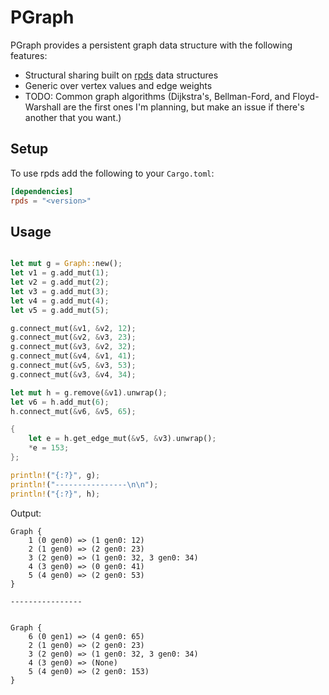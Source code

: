 # PGraph

PGraph provides a persistent graph data structure with the following features:
* Structural sharing built on [rpds](https://crates.io/crates/rpds) data structures
* Generic over vertex values and edge weights
* TODO: Common graph algorithms (Dijkstra's, Bellman-Ford, and Floyd-Warshall are the first ones I'm planning, but make an issue if there's another that you want.)

## Setup

To use rpds add the following to your `Cargo.toml`:

```toml
[dependencies]
rpds = "<version>"
```

## Usage

```rust

let mut g = Graph::new();
let v1 = g.add_mut(1);
let v2 = g.add_mut(2);
let v3 = g.add_mut(3);
let v4 = g.add_mut(4);
let v5 = g.add_mut(5);

g.connect_mut(&v1, &v2, 12);
g.connect_mut(&v2, &v3, 23);
g.connect_mut(&v3, &v2, 32);
g.connect_mut(&v4, &v1, 41);
g.connect_mut(&v5, &v3, 53);
g.connect_mut(&v3, &v4, 34);    

let mut h = g.remove(&v1).unwrap();
let v6 = h.add_mut(6);
h.connect_mut(&v6, &v5, 65);

{
    let e = h.get_edge_mut(&v5, &v3).unwrap();
    *e = 153;
};

println!("{:?}", g);
println!("----------------\n\n");
println!("{:?}", h);
```

Output:
```
Graph {
	1 (0 gen0) => (1 gen0: 12)
	2 (1 gen0) => (2 gen0: 23)
	3 (2 gen0) => (1 gen0: 32, 3 gen0: 34)
	4 (3 gen0) => (0 gen0: 41)
	5 (4 gen0) => (2 gen0: 53)
}

----------------


Graph {
	6 (0 gen1) => (4 gen0: 65)
	2 (1 gen0) => (2 gen0: 23)
	3 (2 gen0) => (1 gen0: 32, 3 gen0: 34)
	4 (3 gen0) => (None)
	5 (4 gen0) => (2 gen0: 153)
}
```